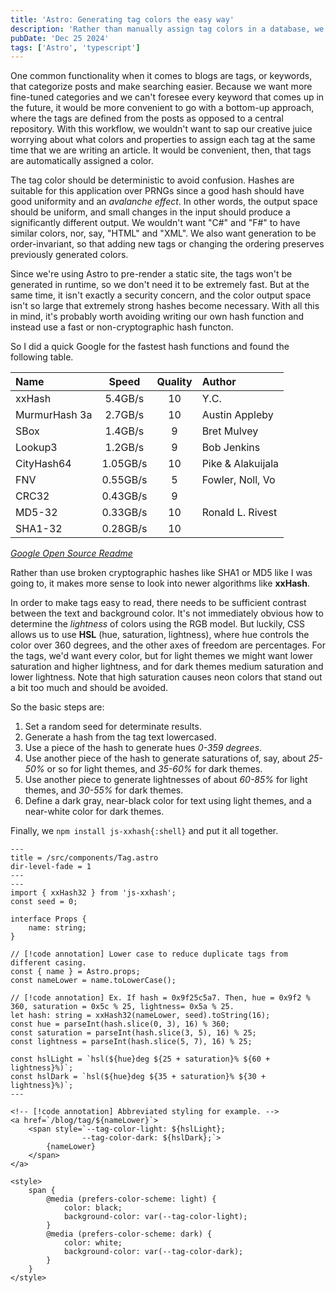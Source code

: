 ```yaml
---
title: 'Astro: Generating tag colors the easy way'
description: 'Rather than manually assign tag colors in a database, we can generate deterministic tags using a hash.'
pubDate: 'Dec 25 2024'
tags: ['Astro', 'typescript']
---
```

One common functionality when it comes to blogs are tags, or keywords, that categorize posts and make searching easier. Because we want more fine-tuned categories and we can't foresee every keyword that comes up in the future, it would be more convenient to go with a bottom-up approach, where the tags are defined from the posts as opposed to a central repository. With this workflow, we wouldn't want to sap our creative juice worrying about what colors and properties to assign each tag at the same time that we are writing an article. It would be convenient, then, that tags are automatically assigned a color.

The tag color should be deterministic to avoid confusion. Hashes are suitable for this application over PRNGs since a good hash should have good uniformity and an _avalanche effect_. In other words, the output space should be uniform, and small changes in the input should produce a significantly different output. We wouldn't want "C#" and "F#" to have similar colors, nor, say, "HTML" and "XML". We also want generation to be order-invariant, so that adding new tags or changing the ordering preserves previously generated colors.

Since we're using Astro to pre-render a static site, the tags won't be generated in runtime, so we don't need it to be extremely fast. But at the same time, it isn't exactly a security concern, and the color output space isn't so large that extremely strong hashes become necessary. With all this in mind, it's probably worth avoiding writing our own hash function and instead use a fast or non-cryptographic hash functon.

So I did a quick Google for the fastest hash functions and found the following table.

| Name | Speed | Quality | Author |
| :--- | :---: | :---:   | :---   |
| xxHash | 5.4GB/s | 10 | Y.C. |
| MurmurHash 3a | 2.7GB/s | 10 | Austin Appleby |
| SBox | 1.4GB/s | 9 | Bret Mulvey |
| Lookup3 | 1.2GB/s | 9 | Bob Jenkins |
| CityHash64 | 1.05GB/s | 10 | Pike & Alakuijala |
| FNV | 0.55GB/s | 5 | Fowler, Noll, Vo |
| CRC32 | 0.43GB/s | 9 | |
| MD5-32 | 0.33GB/s | 10 | Ronald L. Rivest |
| SHA1-32 | 0.28GB/s | 10 | |

<cite>[Google Open Source Readme](https://chromium.googlesource.com/external/github.com/Cyan4973/xxHash/+/375d401bd4a4eba07ee75d6e627546052cb5b0ec/README.md)</cite>

Rather than use broken cryptographic hashes like SHA1 or MD5 like I was going to, it makes more sense to look into newer algorithms like **xxHash**.

In order to make tags easy to read, there needs to be sufficient contrast between the text and background color. It's not immediately obvious how to determine the _lightness_ of colors using the RGB model. But luckily, CSS allows us to use **HSL** (hue, saturation, lightness), where hue controls the color over 360 degrees, and the other axes of freedom are percentages. For the tags, we'd want every color, but for light themes we might want lower saturation and higher lightness, and for dark themes medium saturation and lower lightness. Note that high saturation causes neon colors that stand out a bit too much and should be avoided.

So the basic steps are:
1. Set a random seed for determinate results.
2. Generate a hash from the tag text lowercased.
3. Use a piece of the hash to generate hues _0-359 degrees_.
4. Use another piece of the hash to generate saturations of, say, about _25-50%_ or so for light themes, and _35-60%_ for dark themes.
5. Use another piece to generate lightnesses of about _60-85%_ for light themes, and _30-55%_ for dark themes.
6. Define a dark gray, near-black color for text using light themes, and a near-white color for dark themes.

Finally, we `npm install js-xxhash{:shell}` and put it all together.

```astro meta=---;
---
title = /src/components/Tag.astro
dir-level-fade = 1
---
---
import { xxHash32 } from 'js-xxhash';
const seed = 0;

interface Props {
    name: string;
}

// [!code annotation] Lower case to reduce duplicate tags from different casing. 
const { name } = Astro.props;
const nameLower = name.toLowerCase();

// [!code annotation] Ex. If hash = 0x9f25c5a7. Then, hue = 0x9f2 % 360, saturation = 0x5c % 25, lightness= 0x5a % 25. 
let hash: string = xxHash32(nameLower, seed).toString(16);
const hue = parseInt(hash.slice(0, 3), 16) % 360;
const saturation = parseInt(hash.slice(3, 5), 16) % 25;
const lightness = parseInt(hash.slice(5, 7), 16) % 25;

const hslLight = `hsl(${hue}deg ${25 + saturation}% ${60 + lightness}%)`;
const hslDark = `hsl(${hue}deg ${35 + saturation}% ${30 + lightness}%)`;
---

<!-- [!code annotation] Abbreviated styling for example. -->
<a href=`/blog/tag/${nameLower}`>
    <span style=`--tag-color-light: ${hslLight}; 
                --tag-color-dark: ${hslDark};`>
        {nameLower}
    </span>
</a>

<style>
    span {
        @media (prefers-color-scheme: light) {
            color: black;
            background-color: var(--tag-color-light);
        }
        @media (prefers-color-scheme: dark) {
            color: white;
            background-color: var(--tag-color-dark);
        }
    }
</style>
```